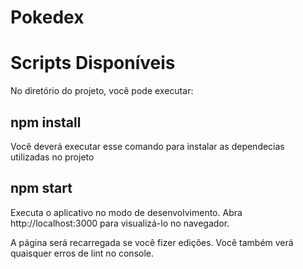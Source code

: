 # Pokedex

# Scripts Disponíveis
No diretório do projeto, você pode executar:

## npm install
Você deverá executar esse comando para instalar as dependecias
utilizadas no projeto

## npm start
Executa o aplicativo no modo de desenvolvimento.
Abra http://localhost:3000 para visualizá-lo no navegador.

A página será recarregada se você fizer edições.
Você também verá quaisquer erros de lint no console.
